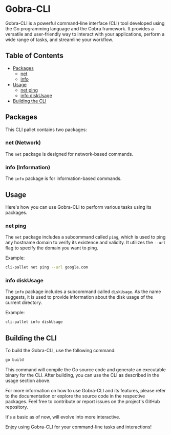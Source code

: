 # Gobra-CLI

Gobra-CLI is a powerful command-line interface (CLI) tool developed using the Go programming language and the Cobra framework. It provides a versatile and user-friendly way to interact with your applications, perform a wide range of tasks, and streamline your workflow.

## Table of Contents

- [Packages](#packages)
  - [net](#net-package)
  - [info](#info-package)
- [Usage](#usage)
  - [net ping](#net-ping)
  - [info diskUsage](#info-diskusage)
- [Building the CLI](#building-the-cli)

## Packages

This CLI pallet contains two packages:

### net (Network)

The `net` package is designed for network-based commands.

### info (Information)

The `info` package is for information-based commands.

## Usage

Here's how you can use Gobra-CLI to perform various tasks using its packages.

### net ping

The `net` package includes a subcommand called `ping`, which is used to ping any hostname domain to verify its existence and validity. It utilizes the `--url` flag to specify the domain you want to ping.

Example:

```sh
cli-pallet net ping --url google.com
```

### info diskUsage

The `info` package includes a subcommand called `diskUsage`. As the name suggests, it is used to provide information about the disk usage of the current directory.

Example:

```sh
cli-pallet info diskUsage
```

## Building the CLI

To build the Gobra-CLI, use the following command:

```sh
go build
```

This command will compile the Go source code and generate an executable binary for the CLI. After building, you can use the CLI as described in the usage section above.

For more information on how to use Gobra-CLI and its features, please refer to the documentation or explore the source code in the respective packages. Feel free to contribute or report issues on the project's GitHub repository.

It's a basic as of now, will evolve into more interactive.

Enjoy using Gobra-CLI for your command-line tasks and interactions!